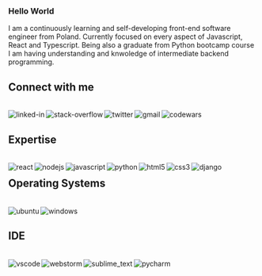 ### Hello World
I am a continuously learning and self-developing front-end software engineer from Poland. Currently focused on every aspect of Javascript, React and Typescript. Being also a graduate from Python bootcamp course I am having understanding and knwoledge of intermediate backend programming. 

## Connect with me
<br>[<img align="left" alt="linked-in" src="https://img.shields.io/badge/linkedin-%230077B5.svg?&style=for-the-badge&logo=linkedin&logoColor=white" />](https://www.linkedin.com/in/mateusz-przybylski-283371238/)[<img align="left" alt="stack-overflow" src="https://img.shields.io/badge/stack%20overflow-FE7A16?logo=stack-overflow&logoColor=white&style=for-the-badge" />](https://stackoverflow.com/users/19083805/matthaeuss)[<img align="left" alt="twitter" src="https://img.shields.io/badge/twitter-%231DA1F2.svg?&style=for-the-badge&logo=twitter&logoColor=white" />](https://twitter.com/mattthaeuss)[<img align="left" alt="gmail" src="https://img.shields.io/badge/Gmail-D14836?style=for-the-badge&logo=gmail&logoColor=white" />](mattt.przybylski@gmail.com)
[<img align="left" alt="codewars" src="https://img.shields.io/badge/Codewars-B1361E?style=for-the-badge&logo=codewars&logoColor=grey" />](https://www.codewars.com/users/matthaeuss)<br>

## Expertise
<br><img align="left" alt="react" src="https://img.shields.io/badge/react%20-%2320232a.svg?&style=for-the-badge&logo=react&logoColor=%2361DAFB" /><img align="left" alt="nodejs" src="https://img.shields.io/badge/node.js%20-%2343853D.svg?&style=for-the-badge&logo=node.js&logoColor=white" /><img align="left" alt="javascript" src="https://img.shields.io/badge/JavaScript-F7DF1E?style=for-the-badge&logo=javascript&logoColor=black" /><img align="left" alt="python" src="https://img.shields.io/badge/Python-3776AB?style=for-the-badge&logo=python&logoColor=white" /><img align="left" alt="html5" src="https://img.shields.io/badge/HTML5-E34F26?style=for-the-badge&logo=html5&logoColor=white" /><img align="left" alt="css3" src="https://img.shields.io/badge/CSS3-1572B6?style=for-the-badge&logo=css3&logoColor=white" /><img align="left" alt="django" src="https://img.shields.io/badge/Django-092E20?style=for-the-badge&logo=django&logoColor=white" />

## Operating Systems
<br><img align="left" alt="ubuntu" src="https://img.shields.io/badge/Ubuntu-E95420?style=for-the-badge&logo=ubuntu&logoColor=white" /><img align="left" alt="windows" src="https://img.shields.io/badge/Windows-0078D6?style=for-the-badge&logo=windows&logoColor=white" /><br>

## IDE
<br><img align="left" alt="vscode" src="https://img.shields.io/badge/Visual_Studio_Code-0078D4?style=for-the-badge&logo=visual%20studio%20code&logoColor=white" /><img align="left" alt="webstorm" src="https://img.shields.io/badge/WebStorm-000000?style=for-the-badge&logo=WebStorm&logoColor=white" /><img align="left" alt="sublime_text" src="https://img.shields.io/badge/sublime_text-%23575757.svg?&style=for-the-badge&logo=sublime-text&logoColor=important" /><img align="left" alt="pycharm" src="https://img.shields.io/badge/PyCharm-000000.svg?&style=for-the-badge&logo=PyCharm&logoColor=white" /><br>


